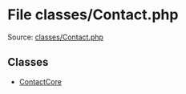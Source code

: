 File classes/Contact.php
=========

Source: [classes/Contact.php](https://github.com/PrestaShop/PrestaShop/blob/1.5.5.0/classes/Contact.php)


Classes
-------

* [ContactCore](class.ContactCore.md)

